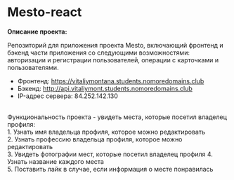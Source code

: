 # Mesto-react

**Описание проекта:**

Репозиторий для приложения проекта Mesto, включающий фронтенд и бэкенд части приложения со следующими возможностями: авторизации и регистрации пользователей, операции с карточками и пользователями.
<br/>
* Фронтенд: https://vitaliymontana.students.nomoredomains.club
* Бэкенд: http://api.vitaliymont.students.nomoredomains.club
* IP-адрес сервера: 84.252.142.130 

<br/>
Функциональность проекта - увидеть места, которые посетил владелец профиля:
<br/>
1. Узнать имя владельца профиля, которое можно редактировать
   <br/>
2. Узнать профессию владельца профиля, которое можно редактировать
   <br/>
3. Увидеть фотографии мест, которые посетил владелец профиля
4. Узнать название каждого места
   <br/>
5. Поставить лайк в случае, если информация о месте понравилась
<br/>
